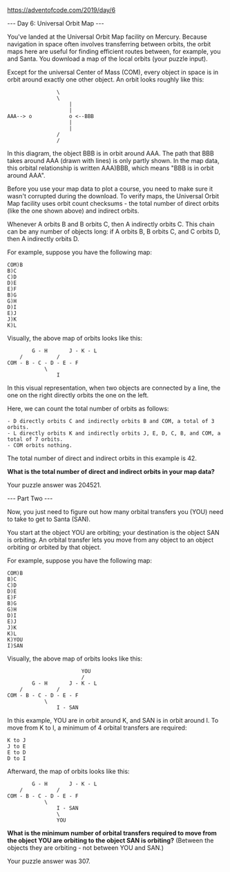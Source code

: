 https://adventofcode.com/2019/day/6

--- Day 6: Universal Orbit Map ---

You've landed at the Universal Orbit Map facility on Mercury. Because navigation in space often involves transferring between orbits, the orbit maps here are useful for finding efficient routes between, for example, you and Santa. You download a map of the local orbits (your puzzle input).

Except for the universal Center of Mass (COM), every object in space is in orbit around exactly one other object. An orbit looks roughly like this:

                    \
                    \
                        |
                        |
    AAA--> o            o <--BBB
                        |
                        |
                    /
                    /

In this diagram, the object BBB is in orbit around AAA. The path that BBB takes around AAA (drawn with lines) is only partly shown. In the map data, this orbital relationship is written AAA)BBB, which means "BBB is in orbit around AAA".

Before you use your map data to plot a course, you need to make sure it wasn't corrupted during the download. To verify maps, the Universal Orbit Map facility uses orbit count checksums - the total number of direct orbits (like the one shown above) and indirect orbits.

Whenever A orbits B and B orbits C, then A indirectly orbits C. This chain can be any number of objects long: if A orbits B, B orbits C, and C orbits D, then A indirectly orbits D.

For example, suppose you have the following map:

    COM)B
    B)C
    C)D
    D)E
    E)F
    B)G
    G)H
    D)I
    E)J
    J)K
    K)L

Visually, the above map of orbits looks like this:

            G - H       J - K - L
        /           /
    COM - B - C - D - E - F
                \
                    I

In this visual representation, when two objects are connected by a line, the one on the right directly orbits the one on the left.

Here, we can count the total number of orbits as follows:

    - D directly orbits C and indirectly orbits B and COM, a total of 3 orbits.
    - L directly orbits K and indirectly orbits J, E, D, C, B, and COM, a total of 7 orbits.
    - COM orbits nothing.

The total number of direct and indirect orbits in this example is 42.

__What is the total number of direct and indirect orbits in your map data?__

Your puzzle answer was 204521.

--- Part Two ---

Now, you just need to figure out how many orbital transfers you (YOU) need to take to get to Santa (SAN).

You start at the object YOU are orbiting; your destination is the object SAN is orbiting. An orbital transfer lets you move from any object to an object orbiting or orbited by that object.

For example, suppose you have the following map:

    COM)B
    B)C
    C)D
    D)E
    E)F
    B)G
    G)H
    D)I
    E)J
    J)K
    K)L
    K)YOU
    I)SAN

Visually, the above map of orbits looks like this:

                            YOU
                            /
            G - H       J - K - L
        /           /
    COM - B - C - D - E - F
                \
                    I - SAN

In this example, YOU are in orbit around K, and SAN is in orbit around I. To move from K to I, a minimum of 4 orbital transfers are required:

    K to J
    J to E
    E to D
    D to I

Afterward, the map of orbits looks like this:

            G - H       J - K - L
        /           /
    COM - B - C - D - E - F
                \
                    I - SAN
                    \
                    YOU

__What is the minimum number of orbital transfers required to move from the object YOU are orbiting to the object SAN is orbiting?__ (Between the objects they are orbiting - not between YOU and SAN.)

Your puzzle answer was 307.